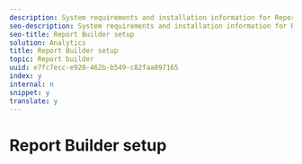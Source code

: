 ```yaml
---
description: System requirements and installation information for Report Builder.
seo-description: System requirements and installation information for Report Builder.
seo-title: Report Builder setup
solution: Analytics
title: Report Builder setup
topic: Report builder
uuid: e7fc7ecc-e920-462b-b549-c82faa897165
index: y
internal: n
snippet: y
translate: y
---
```


# Report Builder setup


